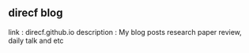 ## direcf blog
link : direcf.github.io
description : My blog posts research paper review, daily talk and etc
